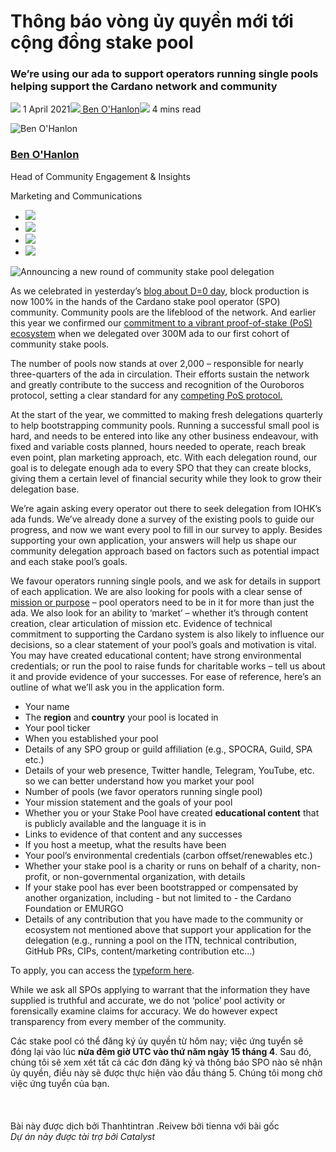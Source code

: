 # Thông báo vòng ủy quyền mới tới cộng đồng stake pool

### **We’re using our ada to support operators running single pools helping support the Cardano network and community**

![](img/2021-04-01-announcing-a-new-round-of-community-stake-pool-delegation.002.png) 1 April 2021![](img/2021-04-01-announcing-a-new-round-of-community-stake-pool-delegation.002.png)[ Ben O'Hanlon](tmp//en/blog/authors/ben-ohanlon/page-1/)![](img/2021-04-01-announcing-a-new-round-of-community-stake-pool-delegation.003.png) 4 mins read

![Ben O'Hanlon](img/2021-04-01-announcing-a-new-round-of-community-stake-pool-delegation.004.png)[](tmp//en/blog/authors/ben-ohanlon/page-1/)

### [**Ben O'Hanlon**](tmp//en/blog/authors/ben-ohanlon/page-1/)

Head of Community Engagement &amp; Insights

Marketing and Communications

- ![](img/2021-04-01-announcing-a-new-round-of-community-stake-pool-delegation.005.png)[](mailto:ben.ohanlon@iohk.io "Email")
- ![](img/2021-04-01-announcing-a-new-round-of-community-stake-pool-delegation.006.png)[](https://www.linkedin.com/in/memetics/ "LinkedIn")
- ![](img/2021-04-01-announcing-a-new-round-of-community-stake-pool-delegation.007.png)[](https://twitter.com/benohanlon "Twitter")
- ![](img/2021-04-01-announcing-a-new-round-of-community-stake-pool-delegation.008.png)[](https://github.com/benohanlon "GitHub")

![Announcing a new round of community stake pool delegation](img/2021-04-01-announcing-a-new-round-of-community-stake-pool-delegation.009.jpeg)

As we celebrated in yesterday’s [blog about D=0 day](https://iohk.io/en/blog/posts/2021/03/31/decentralization-to-d-0-day-and-beyond/), block production is now 100% in the hands of the Cardano stake pool operator (SPO) community. Community pools are the lifeblood of the network. And earlier this year we confirmed our [commitment to a vibrant proof-of-stake (PoS) ecosystem](https://iohk.io/blog/posts/2021/01/22/our-new-delegation-strategy-announcing-the-pools-we-are-supporting/) when we delegated over 300M ada to our first cohort of community stake pools.

The number of pools now stands at over 2,000 – responsible for nearly three-quarters of the ada in circulation. Their efforts sustain the network and greatly contribute to the success and recognition of the Ouroboros protocol, setting a clear standard for any [competing PoS protocol.](https://pageviews.toolforge.org/?project=en.wikipedia.org&platform=all-access&agent=user&redirects=0&start=2020-10-29&end=2021-03-29&pages=Cardano_(cryptocurrency_platform)%7CPolkadot_(cryptocurrency)%7CPeercoin%7CGridcoin%7CNxt%7CEOS.IO%7CTezos%7CTRON_(cryptocurrency))

At the start of the year, we committed to making fresh delegations quarterly to help bootstrapping community pools. Running a successful small pool is hard, and needs to be entered into like any other business endeavour, with fixed and variable costs planned, hours needed to operate, reach break even point, plan marketing approach, etc. With each delegation round, our goal is to delegate enough ada to every SPO that they can create blocks, giving them a certain level of financial security while they look to grow their delegation base.

We’re again asking every operator out there to seek delegation from IOHK’s ada funds. We’ve already done a survey of the existing pools to guide our progress, and now we want every pool to fill in our survey to apply. Besides supporting your own application, your answers will help us shape our community delegation approach based on factors such as potential impact and each stake pool’s goals.

We favour operators running single pools, and we ask for details in support of each application. We are also looking for pools with a clear sense of [mission or purpose](https://iohk.io/en/blog/posts/2020/11/24/delegating-with-fresh-purpose/) – pool operators need to be in it for more than just the ada. We also look for an ability to ‘market’ – whether it’s through content creation, clear articulation of mission etc. Evidence of technical commitment to supporting the Cardano system is also likely to influence our decisions, so a clear statement of your pool’s goals and motivation is vital. You may have created educational content; have strong environmental credentials; or run the pool to raise funds for charitable works – tell us about it and provide evidence of your successes. For ease of reference, here’s an outline of what we’ll ask you in the application form.

- Your name
- The **region** and **country** your pool is located in
- Your pool ticker
- When you established your pool
- Details of any SPO group or guild affiliation (e.g., SPOCRA, Guild, SPA etc.)
- Details of your web presence, Twitter handle, Telegram, YouTube, etc. so we can better understand how you market your pool
- Number of pools (we favor operators running single pool)
- Your mission statement and the goals of your pool
- Whether you or your Stake Pool have created **educational content** that is publicly available and the language it is in
- Links to evidence of that content and any successes
- If you host a meetup, what the results have been
- Your pool’s environmental credentials (carbon offset/renewables etc.)
- Whether your stake pool is a charity or runs on behalf of a charity, non-profit, or non-governmental organization, with details
- If your stake pool has ever been bootstrapped or compensated by another organization, including - but not limited to - the Cardano Foundation or EMURGO
- Details of any contribution that you have made to the community or ecosystem not mentioned above that support your application for the delegation (e.g., running a pool on the ITN, technical contribution, GitHub PRs, CIPs, content/marketing contribution etc...)

To apply, you can access the [typeform here](https://input-output.typeform.com/to/Ho4O5enm).

While we ask all SPOs applying to warrant that the information they have supplied is truthful and accurate, we do not ‘police’ pool activity or forensically examine claims for accuracy. We do however expect transparency from every member of the community.

Các stake pool có thể đăng ký ủy quyền từ hôm nay; việc ứng tuyển sẽ đóng lại vào lúc **nửa đêm giờ UTC vào thứ năm ngày 15 tháng 4**. Sau đó, chúng tôi sẽ xem xét tất cả các đơn đăng ký và thông báo SPO nào sẽ nhận ủy quyền, điều này sẽ được thực hiện vào đầu tháng 5. Chúng tôi mong chờ việc ứng tuyển của bạn.<br><br> <br><br>Bài này được dịch bởi Thanhtintran .Reivew bởi tienna <a>với bài gốc</a><br><em>Dự án này được tài trợ bởi Catalyst</em>
